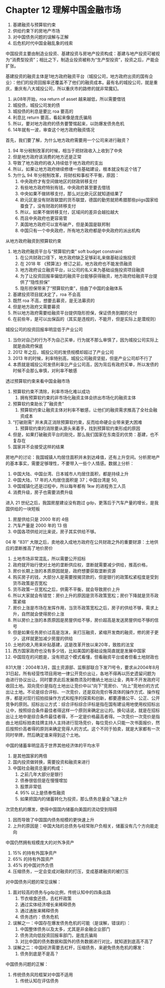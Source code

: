 # Chapter 12 理解中国金融市场

1. 基建融资与预算软约束
2. 供给约束下的房地产市场
3. 对中国债务问题的误解与正解
4. 后危机时代中国金融乱象的线索

中国投资主要由制造业投资、基建投资与房地产投资构成：基建与地产投资可被视为“消费型投资”；相比之下，制造业投资被称为“生产型投资”，投资之后，产能会扩张。

基建投资的融资主体是1地方政府融资平台（城投公司，地方政府出资的国有企业）：他们的投资回报率还覆盖不了他们的融资成本。最有名的城投公司，就是重庆，重庆有八大城投公司，所以重庆市的路修的就非常魔幻。
1. 从08年开始，roa return of asset 越来越低，所以需要借钱
2. 城投债，城投公司发的债
3. 城投债的利息是要比 roa 要高的
4. 利息比 return 要高，看起来像是庞氏骗局
5. 所以，要对地方政府的债务要警惕起来，以防爆发债务危机
6. 14年就有一波，审查这个地方政府融资情况

首先，我们要了解，为什么地方政府需要用一个公司来进行融资？
1. 94 年分税制改革的时候，相当于把财政收入上收到了中央
2. 但是地方政府该消费的地方还是正常
3. 导致了地方政府的收入持续低于地方政府的支出
4. 所以，如果让地方政府继续修缮一些基础建设，根本就没有这个钱了
5. 为什么 94 年分税制改革，将财权和事权不平衡，原因：
    1. 中央政府才有空间做地区的财政转移支付
    2. 有些地方政府特别有钱，中央政府甚至要去借钱
    3. 中央如果不做转移支付，那么对比欧元区就知道结果了
    4. 欧元区是没有财政联盟的货币联盟，德国的勤劳就把希腊那些piigs国家给蚕食了，没有财政的转移支付
    5. 所以，如果不做转移支付，区域间的差异会越拉越大
    6. 而且中央政府也更容易管
    7. 美国地方政府可以宣布破产，但是美国是联邦制
    8. 中国只有一个中央政府，所有地方政府都是中央政府的派出机构

从地方政府融资到预算软约束
1. 地方政府融资平台与“预算软约束” soft budget constraint
    1. 在公共财政口径下，地方政府缺乏足够彩礼来做基础设施投资
    2. 在 2018 年 《预算法》修订之前，地方政府也不能发债融资
    3. 地方政府设立融资平台，以公司的名义来为基础设施投资项目融资
    4. 为了让投资回报率偏低的融资平台能够获得融资，地方政府给融资平台提供了“隐性担保”
    5. 隐形担保带来了“预算软约束”，扭曲了中国的金融体系
2. 基建投资项目就决定了，roa 不会高
3. 既然 roa 不高，想要去募资，是无法募资的
4. 但是地方政府又需要募资
5. 所以地方政府需要给融资平台提供隐形担保，保证债务到期的兑付
6. 在前些年，是可以出保函的（其实是违规的，不能开，但是实际上是潜规则）

城投公司的投资回报率明显低于产业公司
1. 当你对自己的行为不为自己买单，行为就不那么审慎了，因为城投公司实际上就是由政府保底
2. 2012 年之后，城投公司的发债规模却超过了产业公司
3. 2013 年的时候，利率特别高，城投公司融资坚挺，但是产业公司却不行了
4. 本质就是城投公司发债利率比产业公司高，因为背后有政府买单，所以发债的时候不会那么审慎，对利率不敏感

透过预算软约束来看中国金融市场
1. 预算软约束不清除，利率市场化难以成功
    1. 拥有预算软约束的非市场化融资主体会挤出市场化的融资主体
2. 预算软约束助长了“融资贵”
    1. 预算软约束让融资主体对利率不敏感，让他们的融资需求推高了全社会融资成本
3. “打破刚需” 并未真正消除预算软约束，反而给命硬企业带来更大困难
    1. 预算软约束的消除要从源头来着手，找到预算软约束形成的原因
4. 但是，如果打破融资平台的刚兑，那么我们国家在东南亚的优势：基建，也不复存在
5. 国家并不会接受这样的结果

房地产的讨论：我国城镇人均居住面积并未到达峰值，还有上升空间。分析房地产的基本事实，需要足够理性，不要带入一些个人情感。数据上分析：
1. 中国大陆、中国台湾、日本城市人均居住面积，都是持续上升
2. 中国大陆，17 年的人均居住面积是 37；中国台湾是 50,
3. 中国城镇化还是过程中，所以每年都有 1kw 的进程务工人员
4. 消费升级，房子也需要消费升级

进入 21 世纪之后，我国房屋建设没有跑过 gdp，更落后于汽车产量的增长，是我国供给的一块短板
1. 房屋供给只是 2000 年的 4倍
2. 汽车产量是 2000 年的 13 倍
3. 中国各项供给对比来说，房子其实供给不够。


04 年 “831” 大限之后，卖地收入成地方政府在公共财政之外的重要财源：土地供应的垄断推高了地价房价
1. 土地市场非常混乱，所以需要公开招标
2. 政府就开始行使对土地的垄断供应权，垄断就需要减少供给，推高价格，
3. 房价长期上涨的本质原因就是，政府想要获取垄断资源
4. 购买房子的钱，大部分人是需要按揭贷款的，但是银行的政策松紧程度是受到货币政策是否宽松
5. 货币政策一旦宽松之后，供需不平衡，就会导致房价上升
6. 所以大家就会有错觉：房价上升的原因是货币政策宽松；房价下降就是货币政策紧缩
7. 房价上涨是市场在发挥作用，当货币政策宽松之后，房子的供给不够，需求上升，自然就会使得房价上涨
8. 所以房价上涨的本质原因是房屋供给不够，房价超高是发送房屋供给不够的信号
9. 但是如果任务房价过高是泡沫，来打压融资，紧缩开发商的融资，修的房子更少，这样就更加减少房屋的供给
10. 土地的收入用来补贴基建，这是改革开放以来20年，致胜的法宝
11. 西方国家政府也没有多少钱，比如美国的基础设施简直就是发展中国家
12. 中国现在的问题是，没有把这个模式看懂，但看融资平台或者但看土地财政也

831大限：2004年3月，国土资源部、监察部联合下发71号令，要求从2004年8月31日起，所有经营性项目用地一律公开竞价出让，各地不得再以历史遗留问题为由进行协议出让。同时要求此后发展商须及时缴纳土地出让金，两年不开发政府可收回土地。双向竞价是指在土地出让竞价中以“向下”竞房价、“向上”竞地价的方式出让土地。不论是综合评标、一次竞价，还是双向竞价等具体的操作方式、操作程序，都是对现行招拍挂操作方式和程序的探索和创新，都要遵循公平、公正、公开竞争的原则。招标出让方式：综合评标综合评标是指在国有建设用地使用权招标出让中，按照综合条件最佳者得这样一个原则来确定出让的。换句话说，就是在招标出让土地中是综合条件最佳者得，不一定是价格最高者得。一次竞价一次竞价是指由土地招标拍卖挂牌主持人主持进行现场竞价，每位竞价人只能一次书面报价，然后按照价高者得的原则来确定竞得人的方式。这个不同于拍卖，就是大家都有一次同时举牌，然后确定谁来得到这个土地。

中国的储蓄率明显高于世界其他经济体的平均水平
1. 是其他国家的两倍
2. 国内投资做转换，需要投资和融资来进行
3. 中国社会融资总量的构成：
    1. 之前几年大部分是银行
    2. 债券很低但是在慢慢增加
    3. 股票非常低
    4. 95% 以上是债券性融资
    5. 如果把国内的储蓄转化为投资，那么债务总量会飞速上升

次贷危机的爆发，使得中国国内储蓄向美国的流动受到阻碍
1. 因而导致了中国国内债务规模的更快速上升
2. 上升的原因是：中国大陆的总债务与经常账户负相关，储蓄没有几个方向能走向

中国仍然拥有规模庞大的对外净资产
1. 15% 的持有外国净资产
2. 65% 的持有外国资产
3. 45% 的中国对外负债
4. 压缩债务，一定会变成对融资的打压，变成基建融资的被打压

对中国债务问题的常见误解：
1. 面对较高的债务与gdp比例，传统认知中的四条出路
    1. 节衣缩食还债，去杠杆政策
    2. 通过实体经济增长来稀释债务
    3. 通过通胀来稀释债务
    4. 债务违约：债务危机
2. 误解之一：中国存在爆发债务危机的可能（是误解，错误的）：
    1. 中国整体债务以及太多，尤其是非金融企业部门
    2. 债务流向低投资回报率部门，是庞氏骗局
    3. 对比中国的债务数据和国外的债务数据进行对比，就知道到底高不高了
3. 误解之二：中国经济需要去杠杆，压缩债务，来避免债务危机的爆发：
    1. 债务到底是不是高？

中国债务问题的正解：
1. 传统债务风险框架对中国不适用
    1. 传统认知在评估债务
